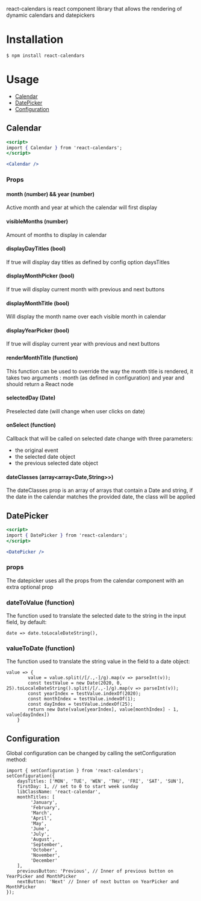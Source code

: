 react-calendars is react component library that allows the rendering of dynamic calendars and datepickers

# Installation

```
$ npm install react-calendars
```

# Usage

* [Calendar](#Calendar)
* [DatePicker](#DatePicker)
* [Configuration](#Configuration)

## Calendar

```jsx
<script>
import { Calendar } from 'react-calendars';
</script>

<Calendar />
```

### Props

#### month (number) && year (number)
Active month and year at which the calendar will first display

#### visibleMonths (number)
Amount of months to display in calendar

#### displayDayTitles (bool)
If true will display day titles as defined by config option daysTitles

#### displayMonthPicker (bool)
If true will display current month with previous and next buttons

#### displayMonthTitle (bool)
Will display the month name over each visible month in calendar

#### displayYearPicker (bool)
If true will display current year with previous and next buttons

#### renderMonthTitle (function)
This function can be used to override the way the month title is rendered, 
it takes two arguments : month (as defined in configuration) and year and 
should return a React node

#### selectedDay (Date)
Preselected date (will change when user clicks on date)

#### onSelect (function)
Callback that will be called on selected date change with three parameters: 
- the original event
- the selected date object
- the previous selected date object

#### dateClasses (array<array<Date,String>>)
The dateClasses prop is an array of arrays that contain a Date and string, if the date in the calendar matches the provided date, the class will be applied

## DatePicker
```jsx
<script>
import { DatePicker } from 'react-calendars';
</script>

<DatePicker />
```

### props

The datepicker uses all the props from the calendar component with an extra optional prop

### dateToValue (function)
The function used to translate the selected date to the string in the input field, by default:
```
date => date.toLocaleDateString(),
```
### valueToDate (function)
The function used to translate the string value in the field to a date object:
```
value => {
        value = value.split(/[/.,-]/g).map(v => parseInt(v));
        const testValue = new Date(2020, 0, 25).toLocaleDateString().split(/[/.,-]/g).map(v => parseInt(v));
        const yearIndex = testValue.indexOf(2020);
        const monthIndex = testValue.indexOf(1);
        const dayIndex = testValue.indexOf(25);
        return new Date(value[yearIndex], value[monthIndex] - 1, value[dayIndex])
    }
```

## Configuration

Global configuration can be changed by calling the setConfiguration method:
```
import { setConfiguration } from 'react-calendars';
setConfiguration({
    daysTitles: ['MON', 'TUE', 'WEN', 'THU', 'FRI', 'SAT', 'SUN'],
    firstDay: 1, // set to 0 to start week sunday
    libClassName: 'react-calendar',    
    monthTitles: [
         'January',
         'February',
         'March',
         'April',
         'May',
         'June',
         'July',
         'August',
         'September',
         'October',
         'November',
         'December'
    ],
    previousButton: 'Previous', // Inner of previous button on YearPicker and MonthPicker	
    nextButton: 'Next' // Inner of next button on YearPicker and MonthPicker
});
```

